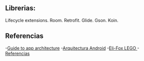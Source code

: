 
## Librerias: ##

Lifecycle extensions.
Room.
Retrofit.
Glide.
Gson.
Koin.


## Referencias ##

-[Guide to app architecture](https://developer.android.com/jetpack/guide)
-[Arquitectura Android](https://github.com/Eli-Fox/LEGO-Catalog)
-[Eli-Fox LEGO ](https://proandroiddev.com/android-architecture-starring-kotlin-coroutines-jetpack-mvvm-room-paging-retrofit-and-dagger-7749b2bae5f7)
-[Referencias](https://discover.hubpages.com/technology/Working-With-Android-JetPack-Paging-Library)


